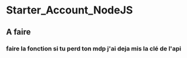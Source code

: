 # Starter_Account_NodeJS

## A faire

### faire la fonction si tu perd ton mdp j'ai deja mis la clé de l'api